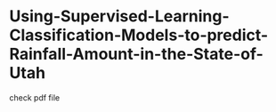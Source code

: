 # Using-Supervised-Learning-Classification-Models-to-predict-Rainfall-Amount-in-the-State-of-Utah

check pdf file
